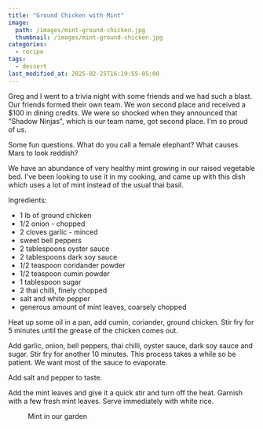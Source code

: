 ```yaml
---
title: "Ground Chicken with Mint"
image: 
  path: /images/mint-ground-chicken.jpg
  thumbnail: /images/mint-ground-chicken.jpg
categories:
  - recipe
tags:
  - dessert
last_modified_at: 2025-02-25T16:19:55-05:00
---
```


Greg and I went to a trivia night with some friends and we had such a blast. Our friends formed their own team. We won second place and received a $100 in dining credits. We were so shocked when they announced that "Shadow Ninjas", which is our team name, got second place. I'm so proud of us.

Some fun questions. What do you call a female elephant? What causes Mars to look reddish? 

We have an abundance of very healthy mint growing in our raised vegetable bed. I've been looking to use it in my cooking, and came up with this dish which uses a lot of mint instead of the usual thai basil.

Ingredients:
* 1 lb of ground chicken 
* 1/2 onion - chopped
* 2 cloves garlic - minced
* sweet bell peppers
* 2 tablespoons oyster sauce
* 2 tablespoons dark soy sauce
* 1/2 teaspoon coridander powder
* 1/2 teaspoon cumin powder
* 1 tablespoon sugar
* 2 thai chilli, finely chopped
* salt and white pepper 
* generous amount of mint leaves, coarsely chopped

Heat up some oil in a pan, add cumin, coriander, ground chicken. Stir fry for 5 minutes until the grease of the chicken comes out. 

Add garlic, onion, bell peppers, thai chilli, oyster sauce, dark soy sauce and sugar. Stir fry for another 10 minutes. This process takes a while so be patient. We want most of the sauce to evaporate. 

Add salt and pepper to taste. 

Add the mint leaves and give it a quick stir and turn off the heat. Garnish with a few fresh mint leaves. Serve immediately with white rice.

<figure class="align-left">
  <a href="#"><img src="{{ '/images/mint.jpg' | absolute_url }}" alt=""></a>
  <figcaption>Mint in our garden</figcaption>
</figure> 